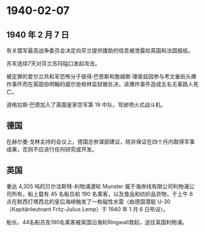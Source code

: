 # 1940-02-07

## 1940 年 2 月 7 日

有关盟军最高战争委员会决定向芬兰提供援助的信息被泄露给英国和法国报纸。

苏军连续7天对芬兰苏玛隘口发起攻击。

被定罪的爱尔兰共和军恐怖分子彼得·巴恩斯和詹姆斯·理查兹因参与考文垂街头爆炸事件而在英国伯明翰的威尔逊格林监狱被处决，该爆炸事件造成五名无辜路人死亡。

道格拉斯·巴德加入了英国皇家空军第 19 中队，驾驶喷火式战斗机。

## 德国

在赫尔曼·戈林主持的会议上，德国总参谋部建议，除非保证在四个月内取得军事成果，否则不应进行任何研究或开发。

## 英国

重达 4,305 吨的贝尔法斯特-利物浦渡轮 Munster
属于海岸线有限公司利物浦公司所有，船上载有 45 名船员和 190
名乘客，以及食品和纺织品货物，于上午 6
点在默西灯塔西北的皇后海峡触发了一枚磁性水雷（由德国潜艇
U-30（Kapitänleutnant Fritz-Julius Lemp）于 1940 年 1 月 6 日布设）。

船长、44名船员及190名乘客被英国沿海轮Ringwall救起，送往英国利物浦。

